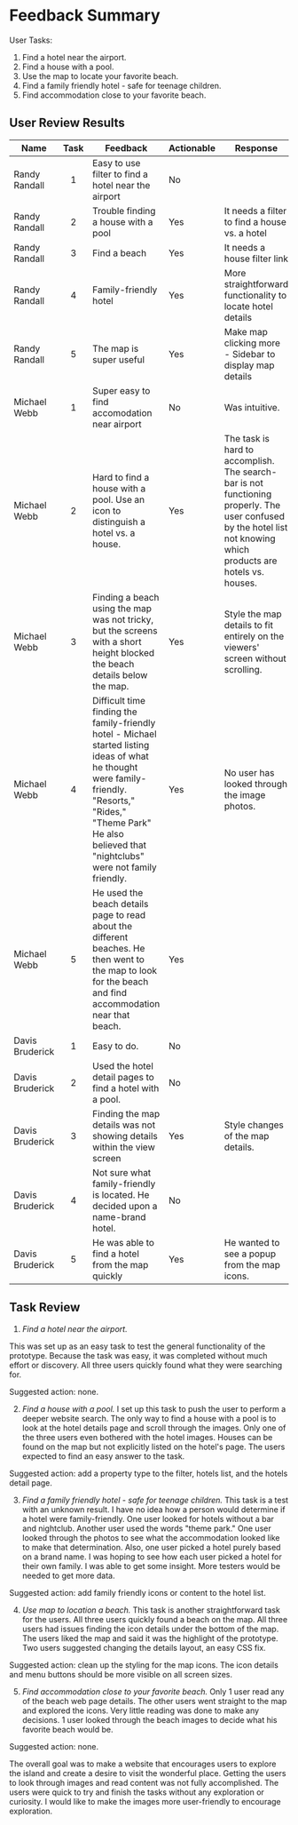 # Feedback Summary

User Tasks:

1. Find a hotel near the airport.
2. Find a house with a pool.
3. Use the map to locate your favorite beach.
4. Find a family friendly hotel - safe for teenage children.
5. Find accommodation close to your favorite beach.

## User Review Results

| Name            | Task | Feedback                                                                                                                                                                                                                | Actionable | Response                                                                                                                                                            |
|-----------------|:----:|-------------------------------------------------------------------------------------------------------------------------------------------------------------------------------------------------------------------------|------------|---------------------------------------------------------------------------------------------------------------------------------------------------------------------|
| Randy Randall   |   1  | Easy to use filter to find a hotel near the airport                                                                                                                                                                     | No         |                                                                                                                                                                     |
| Randy Randall   |   2  | Trouble finding a house with a pool                                                                                                                                                                                     | Yes        | It needs a filter to find a house vs. a hotel                                                                                                                       |
| Randy Randall   |   3  | Find a beach                                                                                                                                                                                                            | Yes        | It needs a house filter link                                                                                                                                        |
| Randy Randall   |   4  | Family-friendly hotel                                                                                                                                                                                                   | Yes        | More straightforward functionality to locate hotel details                                                                                                          |
| Randy Randall   |   5  | The map is super useful                                                                                                                                                                                                 | Yes        | Make map clicking more - Sidebar to display map details                                                                                                             |
| Michael Webb    |   1  | Super easy to find accomodation near airport                                                                                                                                                                            | No         | Was intuitive.                                                                                                                                                      |
| Michael Webb    |   2  | Hard to find a house with a pool. Use an icon to distinguish a hotel vs. a house.                                                                                                                                       | Yes        | The task is hard to accomplish.  The search-bar is not functioning properly.  The user confused by the hotel list not knowing which products are hotels vs. houses. |
| Michael Webb    |   3  | Finding a beach using the map was not tricky, but the screens with a short height blocked the beach details below the map.                                                                                              | Yes        | Style the map details to fit entirely on the viewers' screen without scrolling.                                                                                     |
| Michael Webb    |   4  | Difficult time finding the family-friendly hotel - Michael started listing ideas of what he thought were family-friendly. "Resorts," "Rides," "Theme Park" He also believed that "nightclubs" were not family friendly. | Yes        | No user has looked through the image photos.                                                                                                                        |
| Michael Webb    |   5  | He used the beach details page to read about the different beaches. He then went to the map to look for the beach and find accommodation near that beach.                                                               | Yes        |                                                                                                                                                                     |
| Davis Bruderick |   1  | Easy to do.                                                                                                                                                                                                             | No         |                                                                                                                                                                     |
| Davis Bruderick |   2  | Used the hotel detail pages to find a hotel with a pool.                                                                                                                                                                | No         |                                                                                                                                                                     |
| Davis Bruderick |   3  | Finding the map details was not showing details within the view screen                                                                                                                                                  | Yes        | Style changes of the map details.                                                                                                                                   |
| Davis Bruderick |   4  | Not sure what family-friendly is located. He decided upon a name-brand hotel.                                                                                                                                           | No         |                                                                                                                                                                     |
| Davis Bruderick |   5  | He was able to find a hotel from the map quickly                                                                                                                                                                        | Yes        | He wanted to see a popup from the map icons.                                                                                                                        |

## Task Review

1. *Find a hotel near the airport.*

This was set up as an easy task to test the general functionality of the prototype. Because the task was easy, it was completed without much effort or discovery. All three users quickly found what they were searching for.

Suggested action: none.

2. *Find a house with a pool.*
I set up this task to push the user to perform a deeper website search. The only way to find a house with a pool is to look at the hotel details page and scroll through the images. Only one of the three users even bothered with the hotel images. Houses can be found on the map but not explicitly listed on the hotel's page. The users expected to find an easy answer to the task.

Suggested action: add a property type to the filter, hotels list, and the hotels detail page.

3. *Find a family friendly hotel - safe for teenage children.*
This task is a test with an unknown result. I have no idea how a person would determine if a hotel were family-friendly. One user looked for hotels without a bar and nightclub. Another user used the words "theme park." One user looked through the photos to see what the accommodation looked like to make that determination. Also, one user picked a hotel purely based on a brand name. I was hoping to see how each user picked a hotel for their own family. I was able to get some insight. More testers would be needed to get more data.

Suggested action: add family friendly icons or content to the hotel list.

4. *Use map to location a beach.*
This task is another straightforward task for the users. All three users quickly found a beach on the map. All three users had issues finding the icon details under the bottom of the map. The users liked the map and said it was the highlight of the prototype. Two users suggested changing the details layout, an easy CSS fix.

Suggested action: clean up the styling for the map icons.  The icon details and menu buttons should be more visible on all screen sizes.

5. *Find accommodation close to your favorite beach.* 
Only 1 user read any of the beach web page details.  The other users went straight to the map and explored the icons.  Very little reading was done to make any decisions.  1 user looked through the beach images to decide what his favorite beach would be.

Suggested action: none.

The overall goal was to make a website that encourages users to explore the island and create a desire to visit the wonderful place. Getting the users to look through images and read content was not fully accomplished. The users were quick to try and finish the tasks without any exploration or curiosity. I would like to make the images more user-friendly to encourage exploration.





